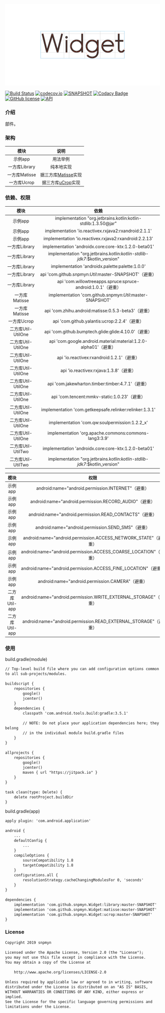 <div align=center><img src="https://github.com/snpmyn/Widget/raw/master/image.png"/></div>

[![Build Status](https://travis-ci.org/snpmyn/Widget.svg?branch=master)](https://travis-ci.org/snpmyn/Widget)
[![codecov.io](https://codecov.io/github/snpmyn/Widget/branch/master/graph/badge.svg)](https://codecov.io/github/snpmyn/Widget)
[![SNAPSHOT](https://jitpack.io/v/Jaouan/Revealator.svg)](https://jitpack.io/#snpmyn/Widget)
[![Codacy Badge](https://api.codacy.com/project/badge/Grade/a1c9a1b1d1ce4ca7a201ab93492bf6e0)](https://app.codacy.com/project/snpmyn/Widget/dashboard)
[![GitHub license](https://img.shields.io/badge/license-Apache%20License%202.0-blue.svg?style=flat)](https://www.apache.org/licenses/LICENSE-2.0)
[![API](https://img.shields.io/badge/API-19%2B-brightgreen.svg?style=flat)](https://android-arsenal.com/api?level=19)

### 介绍
部件。

### 架构

| 模块 | 说明 |
|:-:|:-:|
| 示例app | 用法举例 |
| 一方库Library | 纯本地实现 |
| 一方库Matisse | 据三方库[Matisse](https://github.com/zhihu/Matisse)实现 |
| 一方库Ucrop | 据三方库[uCrop](https://github.com/Yalantis/uCrop)实现 |

### 依赖、权限

| 模块 | 依赖 |
|:-:|:-:|
| 示例app | implementation "org.jetbrains.kotlin:kotlin-stdlib:1.3.50@jar" |
| 示例app | implementation 'io.reactivex.rxjava2:rxandroid:2.1.1' |
| 示例app | implementation 'io.reactivex.rxjava2:rxandroid:2.2.13' |
| 一方库Library | implementation 'androidx.core:core-ktx:1.2.0-beta01' |
| 一方库Library | implementation "org.jetbrains.kotlin:*kotlin-stdlib-jdk7*:$kotlin_version" |
| 一方库Library | implementation 'androidx.palette:palette:1.0.0' |
| 一方库Library | api 'com.github.snpmyn:*Util*:master-SNAPSHOT'（避重）|
| 一方库Library | api 'com.willowtreeapps.spruce:spruce-android:1.0.1'（避重）|
| 一方库Matisse | implementation 'com.github.snpmyn:*Util*:master-SNAPSHOT' |
| 一方库Matisse | api 'com.zhihu.android:matisse:0.5.3-beta3'（避重）|
| 一方库Ucrop | api 'com.github.yalantis:ucrop:2.2.4'（避重）|
| 二方库Util-UtilOne | api 'com.github.bumptech.glide:glide:4.10.0'（避重）|
| 二方库Util-UtilOne | api 'com.google.android.material:material:1.2.0-alpha01'（避重）|
| 二方库Util-UtilOne | api 'io.reactivex:rxandroid:1.2.1'（避重）|
| 二方库Util-UtilOne | api 'io.reactivex:rxjava:1.3.8'（避重）|
| 二方库Util-UtilOne | api 'com.jakewharton.timber:timber:4.7.1'（避重）|
| 二方库Util-UtilOne | api 'com.tencent:mmkv-static:1.0.23'（避重）|
| 二方库Util-UtilOne | implementation 'com.getkeepsafe.relinker:relinker:1.3.1' |
| 二方库Util-UtilOne | implementation 'com.qw:soulpermission:1.2.2_x' |
| 二方库Util-UtilOne | implementation 'org.apache.commons:commons-lang3:3.9' |
| 二方库Util-UtilTwo | implementation 'androidx.core:core-ktx:1.2.0-beta01' |
| 二方库Util-UtilTwo | implementation "org.jetbrains.kotlin:*kotlin-stdlib-jdk7*:$kotlin_version" |

| 模块 | 权限 |
|:-:|:-:|
| 示例app | android:name="android.permission.INTERNET"（避重）|
| 示例app | android:name="android.permission.RECORD_AUDIO"（避重）|
| 示例app | android:name="android.permission.READ_CONTACTS"（避重）|
| 示例app | android:name="android.permission.SEND_SMS"（避重）|
| 示例app | android:name="android.permission.ACCESS_NETWORK_STATE"（避重）|
| 示例app | android:name="android.permission.ACCESS_COARSE_LOCATION"（避重）|
| 示例app | android:name="android.permission.ACCESS_FINE_LOCATION"（避重）|
| 示例app | android:name="android.permission.CAMERA"（避重）|
| 二方库Util-app | android:name="android.permission.WRITE_EXTERNAL_STORAGE"（避重）|
| 二方库Util-app | android:name="android.permission.READ_EXTERNAL_STORAGE"（避重）|

### 使用
build.gradle(module)
```
// Top-level build file where you can add configuration options common to all sub-projects/modules.

buildscript {   
    repositories {
        google()
        jcenter()       
    }
    dependencies {
        classpath 'com.android.tools.build:gradle:3.5.1'
        
        // NOTE: Do not place your application dependencies here; they belong
        // in the individual module build.gradle files
    }
}

allprojects {
    repositories {
        google()
        jcenter()
        maven { url "https://jitpack.io" }             
    }
}

task clean(type: Delete) {
    delete rootProject.buildDir
}
```
build.gradle(app)
```
apply plugin: 'com.android.application'

android {
    ...
    defaultConfig {
        ...      
    }       
    compileOptions {
        sourceCompatibility 1.8
        targetCompatibility 1.8
    }
    configurations.all {
        resolutionStrategy.cacheChangingModulesFor 0, 'seconds'
    }
}

dependencies {
    implementation 'com.github.snpmyn.Widget:library:master-SNAPSHOT'
    implementation 'com.github.snpmyn.Widget:matisse:master-SNAPSHOT'
    implementation 'com.github.snpmyn.Widget:ucrop:master-SNAPSHOT'
}
```

### License
```
Copyright 2019 snpmyn

Licensed under the Apache License, Version 2.0 (the "License");
you may not use this file except in compliance with the License.
You may obtain a copy of the License at

    http://www.apache.org/licenses/LICENSE-2.0

Unless required by applicable law or agreed to in writing, software
distributed under the License is distributed on an "AS IS" BASIS,
WITHOUT WARRANTIES OR CONDITIONS OF ANY KIND, either express or implied.
See the License for the specific language governing permissions and
limitations under the License.
```

